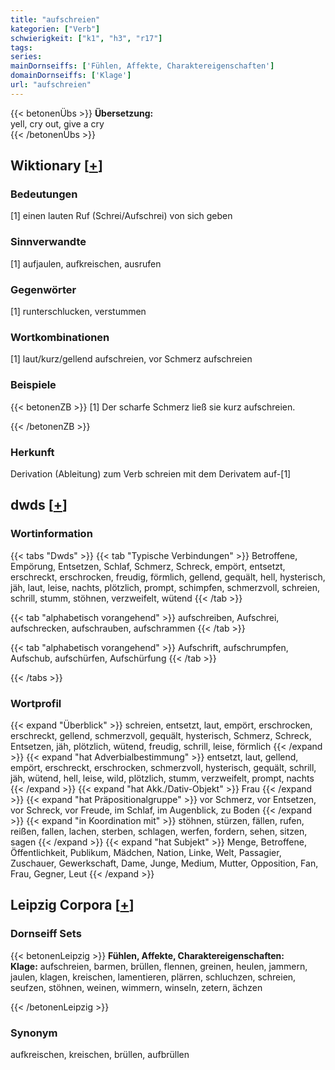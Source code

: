 ```yaml
---
title: "aufschreien"
kategorien: ["Verb"]
schwierigkeit: ["k1", "h3", "r17"]
tags:
series:
mainDornseiffs: ['Fühlen, Affekte, Charaktereigenschaften']
domainDornseiffs: ['Klage']
url: "aufschreien"
---
```


{{< betonenÜbs >}}
**Übersetzung:**  
yell, cry  out, give a cry  
{{< /betonenÜbs >}}

## Wiktionary [[+](https://de.wiktionary.org/wiki/aufschreien)]

### Bedeutungen
[1] einen lauten Ruf (Schrei/Aufschrei) von sich geben  

### Sinnverwandte
[1] aufjaulen, aufkreischen, ausrufen  

### Gegenwörter
[1] runterschlucken, verstummen  

### Wortkombinationen
[1] laut/kurz/gellend aufschreien, vor Schmerz aufschreien  

### Beispiele
{{< betonenZB >}}
[1] Der scharfe Schmerz ließ sie kurz aufschreien.  

{{< /betonenZB >}}
### Herkunft
Derivation (Ableitung) zum Verb schreien mit dem Derivatem auf-[1]  



## dwds [[+](https://www.dwds.de/wb/aufschreien)]

### Wortinformation
{{< tabs "Dwds" >}}
{{< tab "Typische Verbindungen" >}}
Betroffene, Empörung, Entsetzen, Schlaf, Schmerz, Schreck, empört, entsetzt, erschreckt, erschrocken, freudig, förmlich, gellend, gequält, hell, hysterisch, jäh, laut, leise, nachts, plötzlich, prompt, schimpfen, schmerzvoll, schreien, schrill, stumm, stöhnen, verzweifelt, wütend
{{< /tab >}}

{{< tab "alphabetisch vorangehend" >}}
aufschreiben, Aufschrei, aufschrecken, aufschrauben, aufschrammen
{{< /tab >}}

{{< tab "alphabetisch vorangehend" >}}
Aufschrift, aufschrumpfen, Aufschub, aufschürfen, Aufschürfung
{{< /tab >}}

{{< /tabs >}}

### Wortprofil
{{< expand "Überblick" >}} schreien, entsetzt, laut, empört, erschrocken, erschreckt, gellend, schmerzvoll, gequält, hysterisch, Schmerz, Schreck, Entsetzen, jäh, plötzlich, wütend, freudig, schrill, leise, förmlich {{< /expand >}}
{{< expand "hat Adverbialbestimmung" >}} entsetzt, laut, gellend, empört, erschreckt, erschrocken, schmerzvoll, hysterisch, gequält, schrill, jäh, wütend, hell, leise, wild, plötzlich, stumm, verzweifelt, prompt, nachts {{< /expand >}}
{{< expand "hat Akk./Dativ-Objekt" >}} Frau {{< /expand >}}
{{< expand "hat Präpositionalgruppe" >}} vor Schmerz, vor Entsetzen, vor Schreck, vor Freude, im Schlaf, im Augenblick, zu Boden {{< /expand >}}
{{< expand "in Koordination mit" >}} stöhnen, stürzen, fällen, rufen, reißen, fallen, lachen, sterben, schlagen, werfen, fordern, sehen, sitzen, sagen {{< /expand >}}
{{< expand "hat Subjekt" >}} Menge, Betroffene, Öffentlichkeit, Publikum, Mädchen, Nation, Linke, Welt, Passagier, Zuschauer, Gewerkschaft, Dame, Junge, Medium, Mutter, Opposition, Fan, Frau, Gegner, Leut {{< /expand >}}

## Leipzig Corpora [[+](https://corpora.uni-leipzig.de/en/res?word=aufschreien&corpusId=deu_newscrawl-public_2018)]

### Dornseiff Sets
{{< betonenLeipzig >}}
**Fühlen, Affekte, Charaktereigenschaften:**  
**Klage:** aufschreien, barmen, brüllen, flennen, greinen, heulen, jammern, jaulen, klagen, kreischen, lamentieren, plärren, schluchzen, schreien, seufzen, stöhnen, weinen, wimmern, winseln, zetern, ächzen  

{{< /betonenLeipzig >}}

### Synonym
aufkreischen, kreischen, brüllen, aufbrüllen

